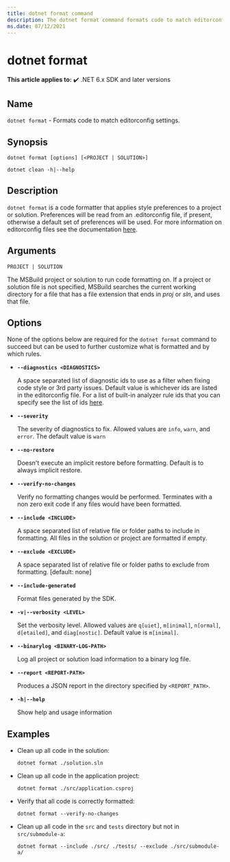 ```yaml
---
title: dotnet format command
description: The dotnet format command formats code to match editorconfig settings for the current directory.
ms.date: 07/12/2021
---
```

# dotnet format

**This article applies to:** ✔️ .NET 6.x SDK and later versions

## Name

`dotnet format` - Formats code to match editorconfig settings.

## Synopsis

```dotnetcli
dotnet format [options] [<PROJECT | SOLUTION>]

dotnet clean -h|--help
```

## Description

`dotnet format` is a code formatter that applies style preferences to a project or solution. Preferences will be read from an .editorconfig file, if present, otherwise a default set of preferences will be used. For more information on editorconfig files see the documentation [here](https://docs.microsoft.com/dotnet/fundamentals/code-analysis/configuration-files#editorconfig).

## Arguments

`PROJECT | SOLUTION`

The MSBuild project or solution to run code formatting on. If a project or solution file is not specified, MSBuild searches the current working directory for a file that has a file extension that ends in *proj* or *sln*, and uses that file.

## Options

None of the options below are required for the `dotnet format` command to succeed but can be used to further customize what is formatted and by which rules.

* **`--diagnostics <DIAGNOSTICS>`**

  A space separated list of diagnostic ids to use as a filter when fixing code style or 3rd party issues. Default value is whichever ids are listed in the editorconfig file. For a list of built-in analyzer rule ids that you can specify see the list of ids [here](https://docs.microsoft.com/dotnet/fundamentals/code-analysis/quality-rules/#index-of-rules). 

* **`--severity`**

  The severity of diagnostics to fix. Allowed values are `info`, `warn`, and `error`. The default value is `warn`

* **`--no-restore`**

  Doesn't execute an implicit restore before formatting. Default is to always implicit restore.

* **`--verify-no-changes`**

  Verify no formatting changes would be performed. Terminates with a non zero exit code if any files would have been formatted.

* **`--include <INCLUDE>`**

  A space separated list of relative file or folder paths to include in formatting. All files in the solution or project are formatted if empty.

* **`--exclude <EXCLUDE>`**

  A space separated list of relative file or folder paths to exclude from formatting.  [default: none]

* **`--include-generated`**

  Format files generated by the SDK.

* **`-v|--verbosity <LEVEL>`**

  Set the verbosity level. Allowed values are `q[uiet]`, `m[inimal]`, `n[ormal]`, `d[etailed]`, and `diag[nostic]`. Default value is `m[inimal]`.

* **`--binarylog <BINARY-LOG-PATH>`**

  Log all project or solution load information to a binary log file.

* **`--report <REPORT-PATH>`**

  Produces a JSON report in the directory specified by `<REPORT_PATH>`.

* **`-h|--help`**

  Show help and usage information

## Examples

* Clean up all code in the solution:

  ```dotnetcli
  dotnet format ./solution.sln
  ```

* Clean up all code in the application project:

  ```dotnetcli
  dotnet format ./src/application.csproj
  ```

* Verify that all code is correctly formatted:

  ```dotnetcli
  dotnet format --verify-no-changes
  ```
  
* Clean up all code in the `src` and `tests` directory but not in `src/submodule-a`:

  ```dotnetcli
  dotnet format --include ./src/ ./tests/ --exclude ./src/submodule-a/
  ```
